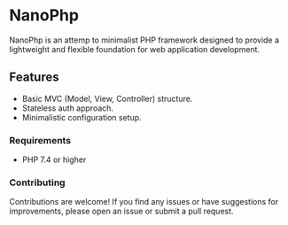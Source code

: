 # NanoPhp

NanoPhp is an attemp to minimalist PHP framework designed to provide a lightweight and flexible foundation for web application development.

## Features

- Basic MVC (Model, View, Controller) structure.
- Stateless auth approach.
- Minimalistic configuration setup.

### Requirements

- PHP 7.4 or higher

### Contributing
Contributions are welcome! If you find any issues or have suggestions for improvements, please open an issue or submit a pull request.